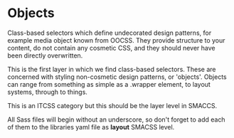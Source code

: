 # Objects

Class-based selectors which define undecorated design patterns, for example
media object known from OOCSS. They provide structure to your content, do
not contain any cosmetic CSS, and they should never have been directly
overwritten.

This is the first layer in which we find class-based selectors. These are
concerned with styling non-cosmetic design patterns, or 'objects'. Objects
can range from something as simple as a .wrapper element, to layout systems,
through to things.

This is an ITCSS category but this should be the layer level
in SMACCS.

All Sass files will begin without an underscore, so don't forget to add each
of them to the libraries yaml file as **layout** SMACSS level.

